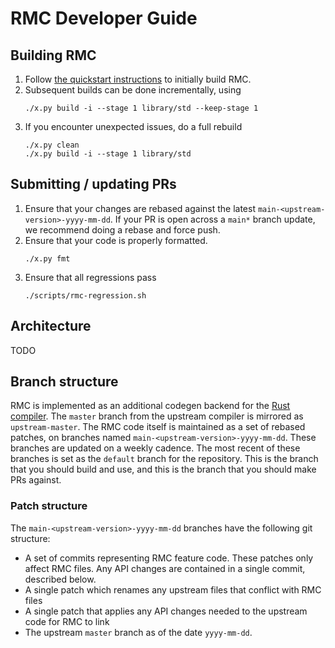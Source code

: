 # RMC Developer Guide

## Building RMC
1. Follow [the quickstart instructions](README.md#quickstart) to initially build RMC.
1. Subsequent builds can be done incrementally, using 
   ```
   ./x.py build -i --stage 1 library/std --keep-stage 1
   ```
1. If you encounter unexpected issues, do a full rebuild
   ```
   ./x.py clean
   ./x.py build -i --stage 1 library/std
   ```

## Submitting / updating PRs
1. Ensure that your changes are rebased against the latest `main-<upstream-version>-yyyy-mm-dd`.
   If your PR is open across a `main*` branch update, we recommend doing a rebase and force push.
1. Ensure that your code is properly formatted.
   ```
   ./x.py fmt
   ```
1. Ensure that all regressions pass
   ```
   ./scripts/rmc-regression.sh
   ```

## Architecture
TODO

## Branch structure
RMC is implemented as an additional codegen backend for the 
[Rust compiler](https://github.com/rust-lang/rust).
The `master` branch from the upstream compiler is mirrored as `upstream-master`.
The RMC code itself is maintained as a set of rebased patches, 
    on branches named `main-<upstream-version>-yyyy-mm-dd`.
These branches are updated on a weekly cadence.
The most recent of these branches is set as the `default` branch for the repository.
This is the branch that you should build and use, and this is the branch that you should make PRs against.

### Patch structure
The `main-<upstream-version>-yyyy-mm-dd` branches have the following git structure:

* A set of commits representing RMC feature code.
   These patches only affect RMC files.
   Any API changes are contained in a single commit, described below.
* A single patch which renames any upstream files that conflict with RMC files
* A single patch that applies any API changes needed to the upstream code for RMC to link
* The upstream `master` branch as of the date `yyyy-mm-dd`.


